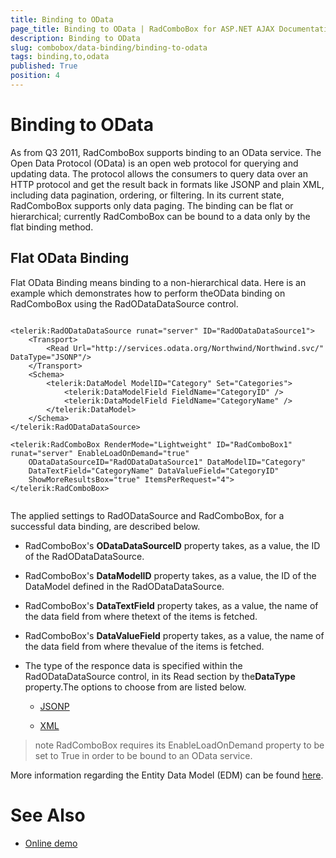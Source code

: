 ```yaml
---
title: Binding to OData
page_title: Binding to OData | RadComboBox for ASP.NET AJAX Documentation
description: Binding to OData
slug: combobox/data-binding/binding-to-odata
tags: binding,to,odata
published: True
position: 4
---
```


# Binding to OData



As from Q3 2011, RadComboBox supports binding to an OData service.	The Open Data Protocol (OData) is an open web protocol for querying and updating data.	The protocol allows the consumers to query data over an HTTP protocol and get the result back in	formats like JSONP and plain XML, including data pagination, ordering, or filtering.	In its current state, RadComboBox supports only data paging.	The binding can be flat or hierarchical; currently RadComboBox can be bound to a data only by the flat binding method.

## Flat OData Binding

Flat OData Binding means binding to a non-hierarchical data. Here is an example which demonstrates how to perform theOData binding on RadComboBox using the RadODataDataSource control.

````ASPNET
	
<telerik:RadODataDataSource runat="server" ID="RadODataDataSource1">
	<Transport>
		<Read Url="http://services.odata.org/Northwind/Northwind.svc/" DataType="JSONP"/>
	</Transport>
	<Schema>
		<telerik:DataModel ModelID="Category" Set="Categories">
			<telerik:DataModelField FieldName="CategoryID" />
			<telerik:DataModelField FieldName="CategoryName" />
		</telerik:DataModel>
	</Schema>
</telerik:RadODataDataSource>

<telerik:RadComboBox RenderMode="Lightweight" ID="RadComboBox1" runat="server" EnableLoadOnDemand="true"
	ODataDataSourceID="RadODataDataSource1" DataModelID="Category"
	DataTextField="CategoryName" DataValueField="CategoryID"
	ShowMoreResultsBox="true" ItemsPerRequest="4">
</telerik:RadComboBox>
	
````



The applied settings to RadODataSource and RadComboBox, for a successful data binding, are described below.

* RadComboBox's **ODataDataSourceID** property takes, as a value, the ID of the RadODataDataSource.

* RadComboBox's **DataModelID** property takes, as a value, the ID of the DataModel defined in the RadODataDataSource.

* RadComboBox's **DataTextField** property takes, as a value, the name of the data field from where thetext of the items is fetched.

* RadComboBox's **DataValueField** property takes, as a value, the name of the data field from where thevalue of the items is fetched.

* The type of the responce data is specified within the RadODataDataSource control, in its Read section by the**DataType** property.The options to choose from are listed below.

	* [JSONP](https://en.wikipedia.org/wiki/JSONP)

	* [XML](https://en.wikipedia.org/wiki/XML)

>note RadComboBox requires its EnableLoadOnDemand property to be set to True in order to be bound to an OData service.
>


More information regarding the Entity Data Model (EDM) can be found [here](http://www.odata.org/developers/protocols/overview).

# See Also

 * [Online demo](https://demos.telerik.com/aspnet-ajax/combobox/examples/loadondemand/odata/defaultcs.aspx)
